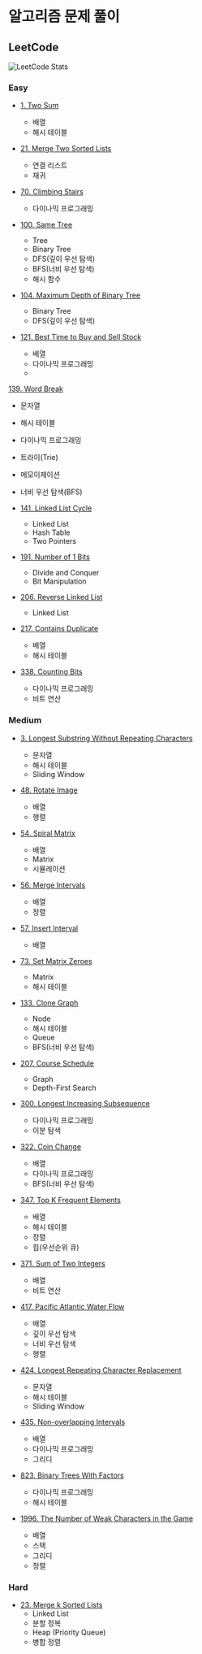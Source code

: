 # 알고리즘 문제 풀이

## LeetCode

![LeetCode Stats](https://leetcard.jacoblin.cool/beeimp?theme=wtf&font=Merriweather&ext=activity)

### Easy

- [1. Two Sum](leetcode/1.ipynb)
  - 배열
  - 해시 테이블

- [21. Merge Two Sorted Lists](leetcode/21.ipynb)
  - 연결 리스트
  - 재귀

- [70. Climbing Stairs](leetcode/70.ipynb)
  - 다이나믹 프로그래밍
  
- [100. Same Tree](leetcode/100.ipynb)
  - Tree
  - Binary Tree
  - DFS(깊이 우선 탐색)
  - BFS(너비 우선 탐색)
  - 해시 함수

- [104. Maximum Depth of Binary Tree](leetcode/104.ipynb)
  - Binary Tree
  - DFS(깊이 우선 탐색)

- [121. Best Time to Buy and Sell Stock](leetcode/121.ipynb)
  - 배열
  - 다이나믹 프로그래밍
  - 
[139. Word Break](leetcode/139.ipynb)
  - 문자열
  - 해시 테이블
  - 다이나믹 프로그래밍
  - 트라이(Trie)
  - 메모이제이션
  - 너비 우선 탐색(BFS)

- [141. Linked List Cycle](leetcode/141.ipynb)
  - Linked List
  - Hash Table
  - Two Pointers

- [191. Number of 1 Bits](leetcode/191.ipynb)
  - Divide and Conquer
  - Bit Manipulation

- [206. Reverse Linked List](leetcode/206.ipynb)
  - Linked List

- [217. Contains Duplicate](leetcode/217.ipynb)
  - 배열
  - 해시 테이블

- [338. Counting Bits](leetcode/338.ipynb)
  - 다이나믹 프로그래밍
  - 비트 연산

### Medium

- [3. Longest Substring Without Repeating Characters](leetcode/3.ipynb)
  - 문자열
  - 해시 테이블
  - Sliding Window

- [48. Rotate Image](leetcode/48.ipynb)
  - 배열
  - 행렬

- [54. Spiral Matrix](leetcode/54.ipynb)
  - 배열
  - Matrix
  - 시뮬레이션

- [56. Merge Intervals](leetcode/56.ipynb)
  - 배열
  - 정렬

- [57. Insert Interval](leetcode/57.ipynb)
  - 배열

- [73. Set Matrix Zeroes](leetcode/73.ipynb)
  - Matrix
  - 해시 테이블

- [133. Clone Graph](leetcode/113.ipynb)

  - Node
  - 해시 테이블
  - Queue
  - BFS(너비 우선 탐색)

- [207. Course Schedule](leetcode/207.ipynb)
  - Graph
  - Depth-First Search

- [300. Longest Increasing Subsequence](leetcode/300.ipynb)
  - 다이나믹 프로그래밍
  - 이분 탐색

- [322. Coin Change](leetcode/322.ipynb)
  - 배열
  - 다이나믹 프로그래밍
  - BFS(너비 우선 탐색)

- [347. Top K Frequent Elements](leetcode/347.ipynb)
  - 배열
  - 해시 테이블
  - 정렬
  - 힙(우선순위 큐)

- [371. Sum of Two Integers](leetcode/371.ipynb)
  - 배열
  - 비트 연산

- [417. Pacific Atlantic Water Flow](leetcode/417.ipynb)
  - 배열
  - 깊이 우선 탐색
  - 너비 우선 탐색
  - 행렬


- [424. Longest Repeating Character Replacement](leetcode/424.ipynb)
  - 문자열
  - 해시 테이블
  - Sliding Window

- [435. Non-overlapping Intervals](leetcode/435.ipynb)
  - 배열
  - 다이나믹 프로그래밍
  - 그리디


- [823. Binary Trees With Factors](leetcode/823.ipynb)
  - 다이나믹 프로그래밍
  - 해시 테이블

- [1996. The Number of Weak Characters in the Game](leetcode/1996.ipynb)
  - 배열
  - 스택
  - 그리디
  - 정렬

### Hard

- [23. Merge k Sorted Lists](leetcode/23.ipynb)
  - Linked List
  - 분할 정복
  - Heap (Priority Queue)
  - 병합 정렬